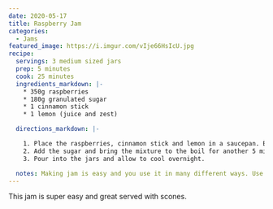 ```yaml
---
date: 2020-05-17
title: Raspberry Jam
categories:
  - Jams
featured_image: https://i.imgur.com/vIje66HsIcU.jpg
recipe:
  servings: 3 medium sized jars
  prep: 5 minutes
  cook: 25 minutes
  ingredients_markdown: |-
    * 350g raspberries
    * 180g granulated sugar
    * 1 cinnamon stick
    * 1 lemon (juice and zest)

  directions_markdown: |-

    1. Place the raspberries, cinnamon stick and lemon in a saucepan. Bring to the boil and mash the mixture. Boil for another 1-2 minutes, while stirring continuously.
    2. Add the sugar and bring the mixture to the boil for another 5 minutes.
    3. Pour into the jars and allow to cool overnight.

  notes: Making jam is easy and you use it in many different ways. Use it in cakes or just as a spreader.
---
```

This jam is super easy and great served with scones.
